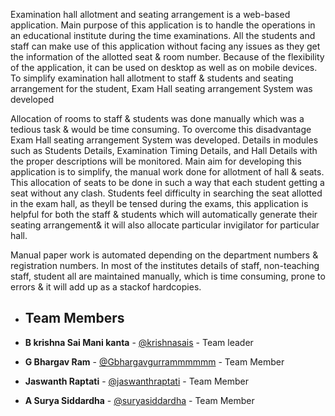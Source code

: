 Examination hall allotment and seating arrangement is a web-based application. Main purpose of this application is to handle the operations in an educational institute during the time examinations. All the students and staff can make use of this application without facing any issues as they get the information of the allotted seat & room number. Because of the flexibility of the application, it can be used on desktop as well as on mobile devices. To simplify examination hall allotment to staff & students and seating arrangement for the student, Exam Hall seating arrangement System was developed

 Allocation of rooms to staff & students was done manually which was a tedious task & would be time consuming. To overcome this disadvantage Exam Hall seating arrangement System was developed. Details in modules such as Students Details, Examination Timing Details, and Hall Details with the proper descriptions will be monitored. Main aim for developing this application is to simplify, the manual work done for allotment of hall & seats. This allocation of seats to be done in such a way that each student getting a seat without any clash. Students feel difficulty in searching the seat allotted in the exam hall, as theyll be tensed during the exams, this application is helpful for both the staff & students which will automatically generate their seating arrangement& it will also allocate particular invigilator for particular hall. 

Manual paper work is automated depending on the department numbers & registration numbers. In most of the institutes details of staff, non-teaching staff, student all are maintained manually, which is time consuming, prone to errors & it will add up as a stackof hardcopies.


- ## Team Members

- **B krishna Sai Mani kanta** - [@krishnasais](https://github.com/krishnasais) - Team leader
- **G Bhargav Ram** - [@Gbhargavgurrammmmmm](https://github.com/Gbhargavgurrammmmmm) - Team Member
- **Jaswanth Raptati** - [@jaswanthraptati](https://github.com/jaswanthraptati) - Team Member
- **A Surya Siddardha** - [@suryasiddardha](https://github.com/suryasiddardha) - Team Member


